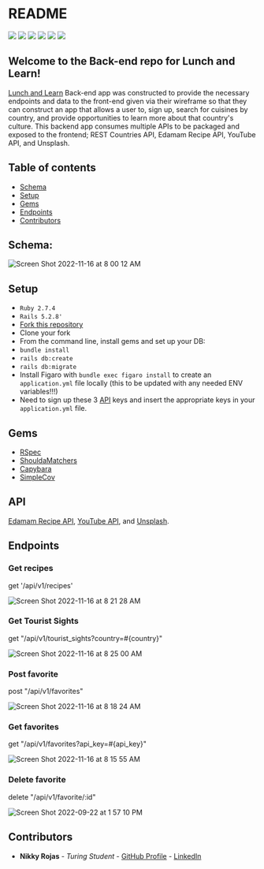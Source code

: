 # README

[![](https://camo.githubusercontent.com/1ab1a7ec3f2dd01c7960044047e96a86aed5111004c9b0b86e852eac461bedac/68747470733a2f2f696d672e736869656c64732e696f2f62616467652f527562795f6f6e5f5261696c732d4343303030303f7374796c653d666f722d7468652d6261646765266c6f676f3d727562792d6f6e2d7261696c73266c6f676f436f6c6f723d7768697465)](https://camo.githubusercontent.com/1ab1a7ec3f2dd01c7960044047e96a86aed5111004c9b0b86e852eac461bedac/68747470733a2f2f696d672e736869656c64732e696f2f62616467652f527562795f6f6e5f5261696c732d4343303030303f7374796c653d666f722d7468652d6261646765266c6f676f3d727562792d6f6e2d7261696c73266c6f676f436f6c6f723d7768697465)
[![](https://camo.githubusercontent.com/3f0e26b0951bab845a1bb9a7198ecca0da272e462921b6edd85879f3673b6927/68747470733a2f2f696d672e736869656c64732e696f2f62616467652f506f73746d616e2d4646364333373f7374796c653d666f722d7468652d6261646765266c6f676f3d706f73746d616e266c6f676f436f6c6f723d7768697465)](https://camo.githubusercontent.com/3f0e26b0951bab845a1bb9a7198ecca0da272e462921b6edd85879f3673b6927/68747470733a2f2f696d672e736869656c64732e696f2f62616467652f506f73746d616e2d4646364333373f7374796c653d666f722d7468652d6261646765266c6f676f3d706f73746d616e266c6f676f436f6c6f723d7768697465)
[![](https://user-images.githubusercontent.com/64919819/113648232-81d60d00-9649-11eb-8ea4-0ff5e399afb6.png)](https://user-images.githubusercontent.com/64919819/113648232-81d60d00-9649-11eb-8ea4-0ff5e399afb6.png)
![](https://camo.githubusercontent.com/510a057988cb5216f5d297ee202f6a08fa179798926cea28e95910f6b8ca5535/68747470733a2f2f696d672e736869656c64732e696f2f62616467652f4d61726b646f776e2d3030303030303f7374796c653d666f722d7468652d6261646765266c6f676f3d6d61726b646f776e266c6f676f436f6c6f723d7768697465)
[![](https://camo.githubusercontent.com/281c069a2703e948b536500b9fd808cb4fb2496b3b66741db4013a2c89e91986/68747470733a2f2f696d672e736869656c64732e696f2f62616467652f506f737467726553514c2d3331363139323f7374796c653d666f722d7468652d6261646765266c6f676f3d706f737467726573716c266c6f676f436f6c6f723d7768697465)](https://camo.githubusercontent.com/281c069a2703e948b536500b9fd808cb4fb2496b3b66741db4013a2c89e91986/68747470733a2f2f696d672e736869656c64732e696f2f62616467652f506f737467726553514c2d3331363139323f7374796c653d666f722d7468652d6261646765266c6f676f3d706f737467726573716c266c6f676f436f6c6f723d7768697465)
[![](https://user-images.githubusercontent.com/64919819/113648167-6965f280-9649-11eb-8794-0f1082ae8d1c.png)](https://user-images.githubusercontent.com/64919819/113648167-6965f280-9649-11eb-8794-0f1082ae8d1c.png)


## Welcome to the Back-end repo for Lunch and Learn!


[Lunch and Learn](https://github.com/nikkyrojas/lunch_and_learn) Back-end app was constructed to provide the necessary endpoints and data to the front-end given via their wireframe so that they can construct an app that allows a user to, sign up, search for cuisines by country, and provide opportunities to learn more about that country's culture. This backend app consumes multiple APIs to be packaged and exposed to the frontend;  REST Countries API,  Edamam Recipe API,  YouTube API, and Unsplash. 

## Table of contents

- [Schema](#schema)
- [Setup](#setup)
- [Gems](#gems)
- [Endpoints](#endpoints)
- [Contributors](#contributors)

## Schema: 

![Screen Shot 2022-11-16 at 8 00 12 AM](https://user-images.githubusercontent.com/103013480/202215836-5a6a32ee-5c9e-4092-8fc6-968bef37a309.png)

## Setup

- `Ruby 2.7.4`
- `Rails 5.2.8'`
- [Fork this repository](https://github.com/nikkyrojas/lunch_and_learn)
- Clone your fork
- From the command line, install gems and set up your DB:
- `bundle install`
- `rails db:create`
- `rails db:migrate`
- Install Figaro with `bundle exec figaro install` to create an `application.yml` file locally (this to be updated with any needed ENV variables!!!)
- Need to sign up these 3 [API](#api) keys and insert the appropriate keys in your `application.yml` file.

## Gems

-   [RSpec](https://github.com/rspec/rspec-rails)
-   [ShouldaMatchers](https://github.com/thoughtbot/shoulda-matchers)
-   [Capybara](https://github.com/teamcapybara/capybara)
-   [SimpleCov](https://github.com/simplecov-ruby/simplecov)

## API
[Edamam Recipe API](https://developer.edamam.com/edamam-recipe-api),  [YouTube API](https://developers.google.com/youtube/v3/getting-started), and [Unsplash](https://unsplash.com/documentation#search-photos). 

## Endpoints

### Get recipes
get '/api/v1/recipes'

![Screen Shot 2022-11-16 at 8 21 28 AM](https://user-images.githubusercontent.com/103013480/202220941-3be9d2d7-97e9-4c83-acbc-417224c28736.png)

### Get Tourist Sights
get "/api/v1/tourist_sights?country=#{country}"

![Screen Shot 2022-11-16 at 8 25 00 AM](https://user-images.githubusercontent.com/103013480/202221693-218cfee3-73c4-4366-9e0e-6ce3d33fe01f.png)


### Post favorite 
post "/api/v1/favorites"

![Screen Shot 2022-11-16 at 8 18 24 AM](https://user-images.githubusercontent.com/103013480/202220223-f0c375cd-17f2-4e63-9173-a90169f329c1.png)

### Get favorites
get "/api/v1/favorites?api_key=#{api_key}"

![Screen Shot 2022-11-16 at 8 15 55 AM](https://user-images.githubusercontent.com/103013480/202219655-90ab6c6e-9546-43cf-8df8-57144ddb3886.png)

### Delete favorite
delete "/api/v1/favorite/:id"

![Screen Shot 2022-09-22 at 1 57 10 PM](https://user-images.githubusercontent.com/90064385/191818218-2b4b542d-8b18-4745-9a20-d2c655208d04.png)


## Contributors
-   **Nikky Rojas** - _Turing Student_ - [GitHub Profile](https://github.com/nikkyrojas) - [LinkedIn](https://www.linkedin.com/in/nikkyrojas/)
